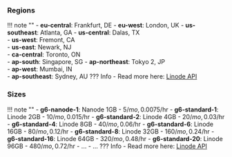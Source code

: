 ### Regions
!!! note ""
    - **eu-central**: Frankfurt, DE
    - **eu-west**: London, UK
    - **us-southeast**: Atlanta, GA
    - **us-central**: Dalas, TX     
    - **us-west**: Fremont, CA   
    - **us-east**: Newark, NJ    
    - **ca-central**: Toronto, ON   
    - **ap-south**: Singapore, SG 
    - **ap-northeast**: Tokyo 2, JP   
    - **ap-west**: Mumbai, IN    
    - **ap-southeast**: Sydney, AU
    ??? Info -
        Read more here: [Linode API](https://api.linode.com/v4/regions)

### Sizes
!!! note ""
    - **g6-nanode-1**: Nanode 1GB - 5$/mo, 0.0075$/hr 
    - **g6-standard-1**: Linode 2GB - 10$/mo, 0.015$/hr 
    - **g6-standard-2**: Linode 4GB - 20$/mo, 0.03$/hr 
    - **g6-standard-4**: Linode 8GB - 40$/mo, 0.06$/hr 
    - **g6-standard-6**: Linode 16GB - 80$/mo, 0.12$/hr 
    - **g6-standard-8**: Linode 32GB - 160$/mo, 0.24$/hr 
    - **g6-standard-16**: Linode 64GB - 320$/mo, 0.48$/hr 
    - **g6-standard-20**: Linode 96GB - 480$/mo, 0.72$/hr
    - ...
    - ...
    ??? Info -
        Read more here: [Linode API](https://api.linode.com/v4/linode/types)
